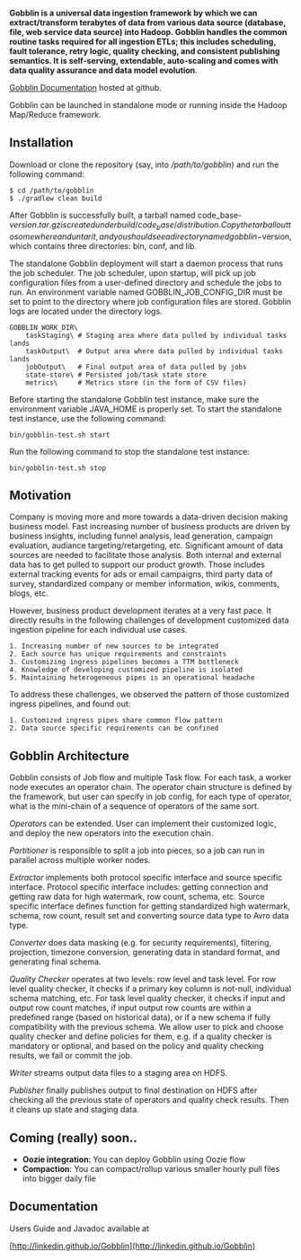
**Gobblin is a universal data ingestion framework by which we can extract/transform terabytes of data from various data source (database, file, web service data source) into Hadoop.  Gobblin handles the common routine tasks required for all ingestion ETLs; this includes scheduling, fault tolerance, retry logic, quality checking, and consistent publishing semantics.  It is self-serving, extendable, auto-scaling and comes with data quality assurance and data model evolution**.

[Gobblin Documentation](http://linkedin.github.io/Gobblin) hosted at github.

Gobblin can be launched in standalone mode or running inside the Hadoop Map/Reduce framework.

Installation
----------------
Download or clone the repository (say, into */path/to/gobblin*) and run the following command:

	$ cd /path/to/gobblin
	$ ./gradlew clean build

After Gobblin is successfully built, a tarball named code_base-$version.tar.gz is created under build/code_base/distribution. Copy the tarball out to somewhere and untar it, and you should see a directory named gobblin-$version, which contains three directories: bin, conf, and lib.

The standalone Gobblin deployment will start a daemon process that runs the job scheduler. The job scheduler, upon startup, will pick up job configuration files from a user-defined directory and schedule the jobs to run. An environment variable named GOBBLIN_JOB_CONFIG_DIR must be set to point to the directory where job configuration files are stored. Gobblin logs are located under the directory logs. 

	GOBBLIN_WORK_DIR\
	    taskStaging\ # Staging area where data pulled by individual tasks lands
	    taskOutput\  # Output area where data pulled by individual tasks lands
	    jobOutput\   # Final output area of data pulled by jobs
	    state-store\ # Persisted job/task state store
	    metrics\     # Metrics store (in the form of CSV files)

Before starting the standalone Gobblin test instance, make sure the environment variable JAVA_HOME is properly set. To start the standalone test instance, use the following command:

	bin/gobblin-test.sh start

Run the following command to stop the standalone test instance:

	bin/gobblin-test.sh stop

Motivation
---------------------------------
Company is moving more and more towards a data-driven decision making business model. Fast increasing number of business products are driven by business insights, including funnel analysis, lead generation, campaign evaluation, audiance targeting/retargeting, etc. Significant amount of data sources are needed to facilitate those analysis. Both internal and external data has to get pulled to support our product growth. Those includes external tracking events for ads or email campaigns, third party data of survey, standardized company or member information, wikis, comments, blogs, etc. 

However, business product development iterates at a very fast pace. It directly results in the following challenges of development customized data ingestion pipeline for each individual use cases.

    1. Increasing number of new sources to be integrated
    2. Each source has unique requirements and constraints
    3. Customizing ingress pipelines becomes a TTM bottleneck
    4. Knowledge of developing customized pipeline is isolated
    5. Maintaining heterogeneous pipes is an operational headache

To address these challenges, we observed the pattern of those customized ingress pipelines, and found out:

    1. Customized ingress pipes share common flow pattern
    2. Data source specific requirements can be confined

Gobblin Architecture
-----------------
Gobblin consists of Job flow and multiple Task flow.  For each task, a worker node executes an operator chain. The operator chain structure is defined by the framework, but user can specify in job config, for each type of operator, what is the mini-chain of a sequence of operators of the same sort. 

*Operators* can be extended. User can implement their customized logic, and deploy the new operators into the execution chain.

*Partitioner* is responsible to split a job into pieces, so a job can run in parallel across multiple worker nodes.

*Extractor* implements both protocol specific interface and source specific interface. Protocol specific interface includes: getting connection and getting raw data for high watermark, row count, schema, etc. Source specific interface defines function for getting standardized high watermark, schema, row count, result set and converting source data type to Avro data type. 

*Converter* does data masking (e.g. for security requirements), filtering, projection, timezone conversion, generating data in standard format, and generating final schema. 

*Quality Checker* operates at two levels: row level and task level. For row level quality checker, it checks if a primary key column is not-null, individual schema matching, etc. For task level quality checker, it checks if input and output row count matches,  if input output row counts are within a predefined range (based on historical data), or if a new schema if fully compatibility with the previous schema. We allow user to pick and choose quality checker and define policies for them, e.g. if a quality checker is mandatory or optional, and based on the policy and quality checking results, we fail or commit the job. 

*Writer* streams output data files to a staging area on HDFS. 

*Publisher* finally publishes output to final destination on HDFS after checking all the previous state of operators and quality check results. Then it cleans up state and staging data. 

Coming (really) soon..
-------------------------
* **Oozie integration**: You can deploy Gobblin using Oozie flow
* **Compaction**: You can compact/rollup various smaller hourly pull files into bigger daily file

Documentation
--------------

Users Guide and Javadoc available at

[http://linkedin.github.io/Gobblin](http://linkedin.github.io/Gobblin)

